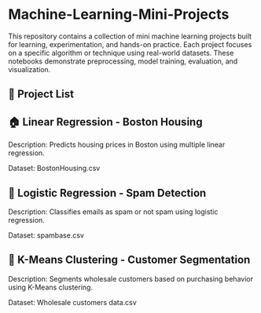 # Machine-Learning-Mini-Projects


This repository contains a collection of mini machine learning projects built for learning, experimentation, and hands-on practice. Each project focuses on a specific algorithm or technique using real-world datasets. These notebooks demonstrate preprocessing, model training, evaluation, and visualization.

## 📁 Project List

## 🏠 Linear Regression - Boston Housing

Description: Predicts housing prices in Boston using multiple linear regression.

Dataset: BostonHousing.csv

## 📧 Logistic Regression - Spam Detection

Description: Classifies emails as spam or not spam using logistic regression.

Dataset: spambase.csv

## 👥 K-Means Clustering - Customer Segmentation

Description: Segments wholesale customers based on purchasing behavior using K-Means clustering.

Dataset: Wholesale customers data.csv
